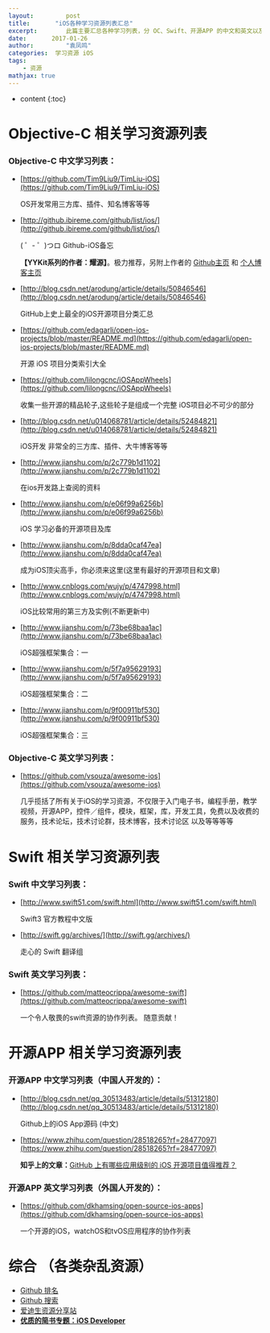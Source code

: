 ```yaml
---
layout:     	post
title:       "iOS各种学习资源列表汇总"
excerpt: 		此篇主要汇总各种学习列表，分 OC、Swift、开源APP 的中文和英文以及 综合 七个列表模块。持续更新ing
date:     	2017-01-26
author:     	"袁凤鸣"
categories:  学习资源 iOS
tags:
    - 资源
mathjax: true
---
```


* content
{:toc} 

# Objective-C 相关学习资源列表 
###  Objective-C 中文学习列表：
- [https://github.com/Tim9Liu9/TimLiu-iOS](https://github.com/Tim9Liu9/TimLiu-iOS)

	OS开发常用三方库、插件、知名博客等等
- [http://github.ibireme.com/github/list/ios/](http://github.ibireme.com/github/list/ios/)

	( ゜- ゜)つロ Github-iOS备忘
	
	 **【YYKit系列的作者：耀源】**。极力推荐，另附上作者的  [Github主页](https://github.com/ibireme) 和 [个人博客主页](http://blog.ibireme.com/)

- [http://blog.csdn.net/arodung/article/details/50846546](http://blog.csdn.net/arodung/article/details/50846546)

	GitHub上史上最全的iOS开源项目分类汇总
	
- [https://github.com/edagarli/open-ios-projects/blob/master/README.md](https://github.com/edagarli/open-ios-projects/blob/master/README.md)

	开源 iOS 项目分类索引大全
	
- [https://github.com/lilongcnc/iOSAppWheels](https://github.com/lilongcnc/iOSAppWheels)

	收集一些开源的精品轮子,这些轮子是组成一个完整 iOS项目必不可少的部分
	
- [http://blog.csdn.net/u014068781/article/details/52484821](http://blog.csdn.net/u014068781/article/details/52484821)

	iOS开发 非常全的三方库、插件、大牛博客等等
	
- [http://www.jianshu.com/p/2c779b1d1102](http://www.jianshu.com/p/2c779b1d1102)





	在ios开发路上查阅的资料


- [http://www.jianshu.com/p/e06f99a6256b](http://www.jianshu.com/p/e06f99a6256b)

	iOS 学习必备的开源项目及库
	
- [http://www.jianshu.com/p/8dda0caf47ea](http://www.jianshu.com/p/8dda0caf47ea)

	成为iOS顶尖高手，你必须来这里(这里有最好的开源项目和文章)
	
- [http://www.cnblogs.com/wujy/p/4747998.html](http://www.cnblogs.com/wujy/p/4747998.html)

	iOS比较常用的第三方及实例(不断更新中)
	
- [http://www.jianshu.com/p/73be68baa1ac](http://www.jianshu.com/p/73be68baa1ac)

	iOS超强框架集合：一

- [http://www.jianshu.com/p/5f7a95629193](http://www.jianshu.com/p/5f7a95629193)

	iOS超强框架集合：二
	
- [http://www.jianshu.com/p/9f00911bf530](http://www.jianshu.com/p/9f00911bf530)

	iOS超强框架集合：三


###  Objective-C 英文学习列表：
- [https://github.com/vsouza/awesome-ios](https://github.com/vsouza/awesome-ios)
	
	几乎揽括了所有关于iOS的学习资源，不仅限于入门电子书，编程手册，教学视频，开源APP，控件／组件，模块，框架，库，开发工具，免费以及收费的服务，技术论坛，技术讨论群，技术博客，技术讨论区 以及等等等等


# Swift 相关学习资源列表
### Swift 中文学习列表：
- [http://www.swift51.com/swift.html](http://www.swift51.com/swift.html)

	Swift3 官方教程中文版
- [http://swift.gg/archives/](http://swift.gg/archives/)

	走心的 Swift 翻译组


### Swift 英文学习列表：
- [https://github.com/matteocrippa/awesome-swift](https://github.com/matteocrippa/awesome-swift)

	一个令人敬畏的swift资源的协作列表。 随意贡献！
 

# 开源APP 相关学习资源列表
### 开源APP 中文学习列表（中国人开发的）：
- [http://blog.csdn.net/qq_30513483/article/details/51312180](http://blog.csdn.net/qq_30513483/article/details/51312180)

	Github上的iOS App源码 (中文)
- [https://www.zhihu.com/question/28518265?rf=28477097](https://www.zhihu.com/question/28518265?rf=28477097)

	**知乎上的文章：**[GitHub 上有哪些应用级别的 iOS 开源项目值得推荐？](https://www.zhihu.com/question/28518265?rf=28477097)
	



### 开源APP 英文学习列表（外国人开发的）：
- [https://github.com/dkhamsing/open-source-ios-apps](https://github.com/dkhamsing/open-source-ios-apps)
	
	一个开源的iOS，watchOS和tvOS应用程序的协作列表
	
	
# 综合 （各类杂乱资源）

- [Github 排名](https://github.com/trending,github) 
- [Github 搜索](https://github.com/search)
- [爱迪生资源分享站](http://weibo.com/p/1005055713457429/home?pids=&profile_ftype=1&is_all=1#_0)
- **[优质的简书专题：iOS Developer](http://www.jianshu.com/c/e84a7722d673)**

